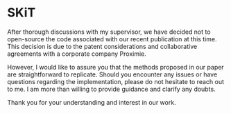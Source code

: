 # SKiT
After thorough discussions with my supervisor, we have decided not to open-source the code associated with our recent publication at this time. This decision is due to the patent considerations and collaborative agreements with a corporate company Proximie.

However, I would like to assure you that the methods proposed in our paper are straightforward to replicate. Should you encounter any issues or have questions regarding the implementation, please do not hesitate to reach out to me. I am more than willing to provide guidance and clarify any doubts.

Thank you for your understanding and interest in our work.
